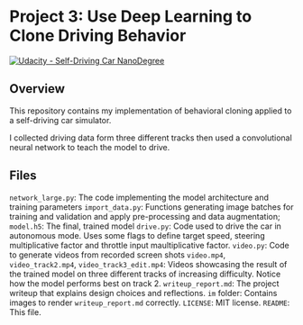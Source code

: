 
# Project 3: Use Deep Learning to Clone Driving Behavior

[![Udacity - Self-Driving Car NanoDegree](https://s3.amazonaws.com/udacity-sdc/github/shield-carnd.svg)](http://www.udacity.com/drive)

Overview
---
This repository contains my implementation of behavioral cloning applied to a self-driving car simulator.

I collected driving data form three different tracks then used a convolutional neural network to teach the model to drive.

## Files

`network_large.py`: The code implementing the model architecture and training parameters
`import_data.py`: Functions generating image batches for training and validation and apply pre-processing and data augmentation;
`model.h5`: The final, trained model
`drive.py`: Code used to drive the car in autonomous mode. Uses some flags to define target speed, steering multiplicative factor and throttle input maultiplicative factor.
`video.py`: Code to generate videos from recorded screen shots
`video.mp4`, `video_track2.mp4`, `video_track3_edit.mp4`: Videos showcasing the result of the trained model on three different tracks of increasing difficulty. Notice how the model performs best on track 2.
`writeup_report.md`: The project writeup that explains design choices and reflections.
`im` folder: Contains images to render `writeup_report.md` correctly.
`LICENSE`: MIT license.
`README`: This file.